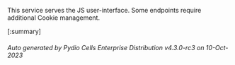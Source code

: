 






This service serves the JS user-interface. Some endpoints require additional Cookie management.

[:summary]

###### Auto generated by Pydio Cells Enterprise Distribution v4.3.0-rc3 on 10-Oct-2023
